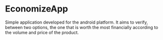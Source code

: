 # EconomizeApp
Simple application developed for the android platform. It aims to verify, between two options, the one that is worth the most financially according to the volume and price of the product.
